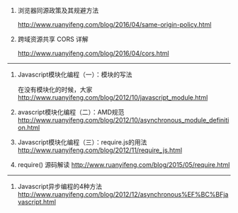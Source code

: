 1. 浏览器同源政策及其规避方法

   http://www.ruanyifeng.com/blog/2016/04/same-origin-policy.html
   
2. 跨域资源共享 CORS 详解

   http://www.ruanyifeng.com/blog/2016/04/cors.html









---

1. Javascript模块化编程（一）：模块的写法
   
   在没有模块化的时候，大家
   http://www.ruanyifeng.com/blog/2012/10/javascript_module.html
   
2. avascript模块化编程（二）：AMD规范
   http://www.ruanyifeng.com/blog/2012/10/asynchronous_module_definition.html
   
3. Javascript模块化编程（三）：require.js的用法
   http://www.ruanyifeng.com/blog/2012/11/require_js.html
   
4. require() 源码解读
   http://www.ruanyifeng.com/blog/2015/05/require.html


---
1. Javascript异步编程的4种方法
   http://www.ruanyifeng.com/blog/2012/12/asynchronous%EF%BC%BFjavascript.html
